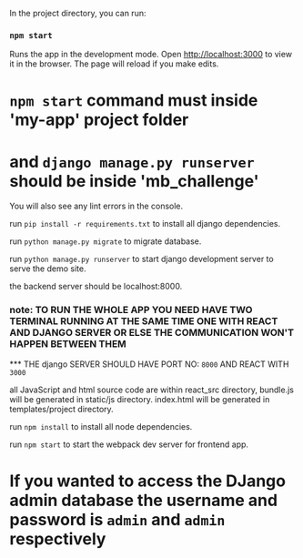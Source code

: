 

In the project directory, you can run:

### `npm start`

Runs the app in the development mode.
Open [http://localhost:3000](http://localhost:3000) to view it in the browser.
The page will reload if you make edits.
# `npm start` command must inside 'my-app' project folder
# and `django manage.py runserver` should be inside 'mb_challenge'

You will also see any lint errors in the console.

run `pip install -r requirements.txt` to install all django dependencies.

run `python manage.py migrate` to migrate database.

run `python manage.py runserver` to start django development server to serve the demo site.

the backend server should be localhost:8000.


### note: TO RUN THE WHOLE APP YOU NEED HAVE TWO TERMINAL RUNNING AT THE SAME TIME ONE WITH REACT AND DJANGO SERVER  OR ELSE THE COMMUNICATION WON'T HAPPEN BETWEEN THEM ###

*** THE django SERVER SHOULD HAVE PORT NO: `8000` AND REACT WITH `3000`

all JavaScript and html source code are within react_src directory, bundle.js will be generated in static/js directory. index.html will be generated in templates/project directory.

run `npm install` to install all node dependencies.

run `npm start` to start the webpack dev server for frontend app.


# If you wanted to access the DJango admin database the username and password is `admin` and   `admin` respectively



